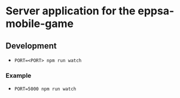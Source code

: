 # Server application for the eppsa-mobile-game

## Development

* `PORT=<PORT> npm run watch`

### Example

* `PORT=5000 npm run watch`
